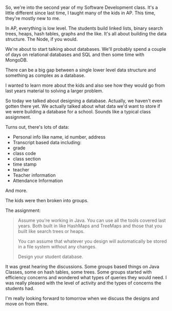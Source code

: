 <!--
.. title: Databases - putting it all together
.. slug: 2013-10-07-databases.md
.. date: 2013-10-07
.. type: text
-->



So, we're into the second year of my Software Development class. It's a
little different since last time, I taught many of the kids in
AP. This time, they're mostly new to me.

In AP, everything is low level. The students build linked lists,
binary search trees, heaps, hash tables, graphs and the like. It's all
about building the data structure. The Node, if you would.

We're about to start talking about databases. We'll probably spend a
couple of days on relational databases and SQL and then some time with
MongoDB. 

There can be a big gap between a single lower level data structure and
something as complex as a database.

I wanted to learn more about the kids and also
see how they would go from last years material to solving a larger
problem.

So today we talked about designing a database. Actually, we haven't
even gotten there yet. We actually talked about what data we'd want to
store if we were building a database for a school. Sounds like a
typical class assignment.

Turns out, there's lots of data:

 * Personal info like name, id number, address
 * Transcript based data including:
  * grade
  * class code
  * class section
  * time stamp
  * teacher
 * Teacher information
 * Attendance Information

And more.

The kids were then broken into groups.

The assignment:

> Assume you're working in Java. You can use all the tools covered last years. Both built in like HashMaps and TreeMaps and those that you built like search trees or heaps. 
> <p/>
> You can assume that whatever you design will automatically be stored in a file system without any changes.
> <p/>
> Design your student database.

It was great hearing the discussions. Some groups based things on Java
Classes, some on hash tables, some trees. Some groups started with
efficiency concerns and wondered what types of queries they would
need. I was really pleased with the level of activity and the types of
concerns the students had.

I'm really looking forward to tomorrow when we discuss the designs and move on from there.





